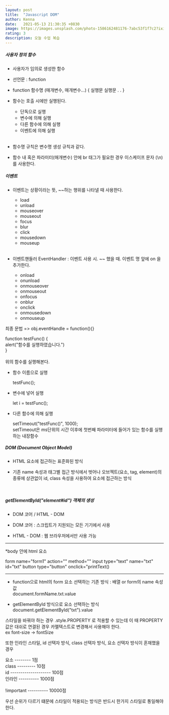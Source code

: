 ```yaml
---
layout: post
title:  "Javascript DOM"
author: Kenna
date:   2021-05-13 21:30:35 +0830
image: https://images.unsplash.com/photo-1586162481176-7abc53f1f7c2?ixid=MnwxMjA3fDB8MHxzZWFyY2h8ODZ8fHN0dWR5fGVufDB8fDB8fA%3D%3D&ixlib=rb-1.2.1&auto=format&fit=crop&w=500&q=60
rating: 3
description: 오늘 수업 복습
---
```



##### 사용자 정의 함수

- 사용자가 임의로 생성한 함수

- 선언문 : function

- function 함수명 (매개변수, 매개변수...) {
    실행문
    실행문
    .
    .
  }

- 함수는 호출 시에만 실행된다.
    - 단독으로 실행
    - 변수에 의해 실행
    - 다른 함수에 의해 실행
    - 이벤트에 의해 실행<br><br>

- 함수명 규칙은 변수명 생성 규칙과 같다.

- 함수 내 혹은 파라미터(매개변수) 안에 br 태그가 필요한 경우 이스케이프 문자 (\n) 를 사용한다.



##### 이벤트

- 이벤트는 상황이라는 뜻, ~~하는 행위를 나타낼 때 사용한다.
    - load
    - unload
    - mouseover
    - mouseout
    - focus
    - blur
    - click
    - mousedown
    - mouseup<br><br>

- 이벤트핸들러 EventHandler : 이벤트 사용 시. ~~ 했을 때. 이벤트 명 앞에 on 을 추가한다.
    - onload
    - onunload
    - onmouseover
    - onmouseout
    - onfocus
    - onblur
    - onclick
    - onmousedown
    - onmouseup

최종 문법
=> obj.eventHandle = function(){}


function testFunc() {<br>
        alert("함수를 실행하였습니다.")<br>
}
<br><br>
위의 함수를 실행해본다. 


- 함수 이름으로 실행

    testFunc();

- 변수에 넣어 실행

    let i = testFunc();

- 다른 함수에 의해 실행

    setTimeout("testFunc()", 1000);<br>
    setTimeout은 ms단위의 시간 이후에 첫번째 파라미터에 들어가 있는 함수를 실행하는 내장함수


##### DOM (Document Object Model)

- HTML 요소에 접근하는 표준화된 방식

- 기존 name 속성과 태그별 접근 방식에서 벗어나 오브젝트(요소, tag, element)의 종류에 상관없이 id, class 속성을 사용하여 요소에 접근하는 방식

<br>

##### getElementById("element#id") 객체의 생성

- DOM 코어 / HTML - DOM

- DOM 코어 : 스크립트가 지원되는 모든 기기에서 사용
- HTML - DOM : 웹 브라우저에서만 사용 가능

---------------------------------------------------------------------


*body 안에 html 요소

form name="form1" action="" method=""
    input type="text" name="txt" id="txt"
    button type="button" onclick="printText()


---------------------------------------------------------------------

- function으로 html의 form 요소 선택하는 기존 방식 : 배열 or form의 name 속성값<br>
    document.formName.txt.value

- getElementById 방식으로 요소 선택하는 방식<br>
    document.getElementById("txt").value



스타일을 바꿔야 하는 경우 .style.PROPERTY 로 적용할 수 있는데 이 때 PROPERTY 값은 대쉬로 연결된 경우 카멜텍스트로 변경해서 사용해야 한다.<br>
ex font-size -> fontSize

또한 인라인 스타일, id 선택자 방식, class 선택자 방식, 요소 선택자 방식이 혼재했을 경우

  요소  -------- 1점<br>
 class --------- 10점<br>
  id   -------------------- 100점<br>
인라인 ---------- 1000점<br>
<br>
!important ---------- 10000점

우선 순위가 다르기 떄문에 스타일이 적용되는 방식은 반드시 한가지 스타일로 통일해야 한다.


